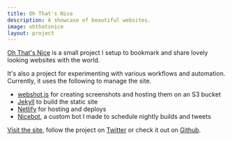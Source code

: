 ```yaml
---
title: Oh That's Nice
description: A showcase of beautiful websites.
image: ohthatsnice
layout: project
---
```


[Oh That's Nice](https://ohthatsnice.net) is a small project I setup to bookmark and share lovely looking websites with the world.

It's also a project for experimenting with various workflows and automation. Currently, it uses the following to manage the site.

* [webshot.js](https://github.com/jjgrainger/webshot) for creating screenshots and hosting them on an S3 bucket
* [Jekyll](https://jekyllrb.com) to build the static site
* [Netlify](https://www.netlify.com/) for hosting and deploys
* [Nicebot](https://github.com/jjgrainger/nicebot), a custom bot I made to schedule nightly builds and tweets

[Visit the site](https://ohthatsnice.net), follow the project on [Twitter](https://twitter.com/OhThatsNice_) or check it out on [Github](https://github.com/jjgrainger/ohthatsnice).
